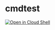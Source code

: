 # cmdtest

[![Open in Cloud Shell](https://img.shields.io/badge/Google%20Cloud%20Shell-Clone-5391FE?style=for-the-badge&logo=gnu-bash&logoColor=white)](https://ssh.cloud.google.com/cloudshell/editor?cloudshell_git_repo=github.com/mennink/cmdtest&shellonly=true)